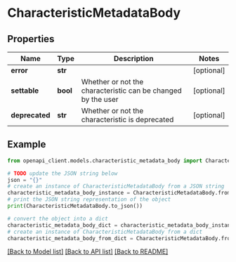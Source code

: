 # CharacteristicMetadataBody


## Properties

Name | Type | Description | Notes
------------ | ------------- | ------------- | -------------
**error** | **str** |  | [optional] 
**settable** | **bool** | Whether or not the characteristic can be changed by the user | [optional] 
**deprecated** | **str** | Whether or not the characteristic is deprecated | [optional] 

## Example

```python
from openapi_client.models.characteristic_metadata_body import CharacteristicMetadataBody

# TODO update the JSON string below
json = "{}"
# create an instance of CharacteristicMetadataBody from a JSON string
characteristic_metadata_body_instance = CharacteristicMetadataBody.from_json(json)
# print the JSON string representation of the object
print(CharacteristicMetadataBody.to_json())

# convert the object into a dict
characteristic_metadata_body_dict = characteristic_metadata_body_instance.to_dict()
# create an instance of CharacteristicMetadataBody from a dict
characteristic_metadata_body_from_dict = CharacteristicMetadataBody.from_dict(characteristic_metadata_body_dict)
```
[[Back to Model list]](../README.md#documentation-for-models) [[Back to API list]](../README.md#documentation-for-api-endpoints) [[Back to README]](../README.md)


